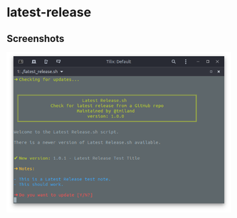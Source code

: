 # latest-release

## Screenshots
![screenshot](https://raw.githubusercontent.com/tmiland/latest-release/master/latest_release.png)
